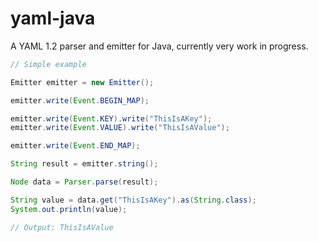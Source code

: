 # yaml-java
A YAML 1.2 parser and emitter for Java, currently very work in progress.

``` java
// Simple example

Emitter emitter = new Emitter();

emitter.write(Event.BEGIN_MAP);

emitter.write(Event.KEY).write("ThisIsAKey");
emitter.write(Event.VALUE).write("ThisIsAValue");

emitter.write(Event.END_MAP);

String result = emitter.string();

Node data = Parser.parse(result);

String value = data.get("ThisIsAKey").as(String.class);
System.out.println(value);

// Output: ThisIsAValue
```
